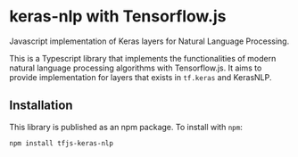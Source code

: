 # keras-nlp with Tensorflow.js

Javascript implementation of Keras layers for Natural Language Processing.

This is a Typescript library that implements the functionalities of modern natural language processing algorithms with Tensorflow.js. It aims to provide implementation for layers that exists in `tf.keras` and KerasNLP.

## Installation

This library is published as an npm package. To install with `npm`:
```sh
npm install tfjs-keras-nlp
```

